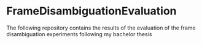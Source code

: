 # FrameDisambiguationEvaluation
The following repository contains the results of the evaluation of the frame disambiguation experiments following my bachelor thesis

